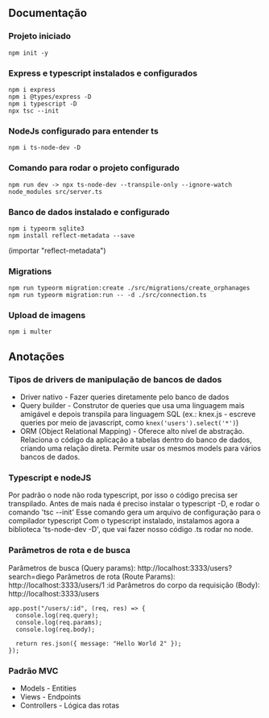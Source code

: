 ## Documentação

### Projeto iniciado

`npm init -y`

### Express e typescript instalados e configurados

```
npm i express
npm i @types/express -D
npm i typescript -D
npx tsc --init
```

### NodeJs configurado para entender ts

`npm i ts-node-dev -D`

### Comando para rodar o projeto configurado

`npm run dev -> npx ts-node-dev --transpile-only --ignore-watch node_modules src/server.ts`

### Banco de dados instalado e configurado

```
npm i typeorm sqlite3
npm install reflect-metadata --save
```

(importar "reflect-metadata")

### Migrations

`npm run typeorm migration:create ./src/migrations/create_orphanages`
`npm run typeorm migration:run -- -d ./src/connection.ts`

### Upload de imagens

`npm i multer`

## Anotações

### Tipos de drivers de manipulação de bancos de dados

- Driver nativo - Fazer queries diretamente pelo banco de dados
- Query builder - Construtor de queries que usa uma linguagem mais amigável e depois transpila para linguagem SQL (ex.: knex.js - escreve queries por meio de javascript, como `knex('users').select('*')`)
- ORM (Object Relational Mapping) - Oferece alto nível de abstração. Relaciona o código da aplicação a tabelas dentro do banco de dados, criando uma relação direta. Permite usar os mesmos models para vários bancos de dados.

### Typescript e nodeJS

Por padrão o node não roda typescript, por isso o código precisa ser transpilado.
Antes de mais nada é preciso instalar o typescript -D, e rodar o comando 'tsc --init'
Esse comando gera um arquivo de configuração para o compilador typescript
Com o typescript instalado, instalamos agora a biblioteca 'ts-node-dev -D', que vai fazer nosso código .ts rodar no node.

### Parâmetros de rota e de busca

Parâmetros de busca (Query params): http://localhost:3333/users?search=diego
Parâmetros de rota (Route Params): http://localhost:3333/users/1 :id
Parâmetros do corpo da requisição (Body): http://localhost:3333/users

```
app.post("/users/:id", (req, res) => {
  console.log(req.query);
  console.log(req.params);
  console.log(req.body);

  return res.json({ message: "Hello World 2" });
});
```

### Padrão MVC

- Models - Entities
- Views - Endpoints
- Controllers - Lógica das rotas
